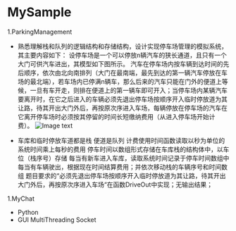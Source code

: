 # MySample

1.ParkingManagement
- 熟悉理解栈和队列的逻辑结构和存储结构，设计实现停车场管理的模拟系统，其主要内容如下：
设停车场是一个可以停放n辆汽车的狭长通道，且只有一个大门可供汽车进出，其模型如下图所示。
汽车在停车场内按车辆到达时间的先后顺序，依次由北向南排列（大门在最南端，最先到达的第一辆汽车停放在车场的最北端），若车场内已停满n辆车，那么后来的汽车只能在门外的便道上等候，一旦有车开走，则排在便道上的第一辆车即可开入；当停车场内某辆汽车要离开时，在它之后进入的车辆必须先退出停车场按顺序开入临时停放道为其让路，待其开出大门外后，再按原次序进入车场，每辆停放在停车场的汽车在它离开停车场时必须按其停留的时间长短缴纳费用（从进入停车场开始计费）。
![Image text](https://img-blog.csdnimg.cn/20190111154632205.png)

- 车库和临时停放车道都是栈
便道是队列
计费使用时间函数读取以秒为单位的系统时间乘上每秒的费用
停车时间以数组形式存储在车库栈的结构体中，以车位（栈序号）存储
每当有新车进入车库，读取系统时间记录于停车时间数组中
每当有车辆驶出，根据现在时间结算费用；并依次移动栈的车辆序号和时间数组
题目要求的“必须先退出停车场按顺序开入临时停放道为其让路，待其开出大门外后，再按原次序进入车场“在函数DriveOut中实现；无输出结果；

1.MyChat
- Python
- GUI MultiThreading Socket
